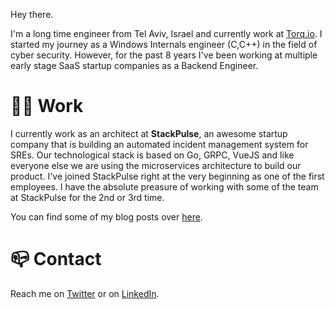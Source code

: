 ﻿Hey there.

I'm a long time engineer from Tel Aviv, Israel and currently work at [Torq.io](https://torq.io/).
I started my journey as a Windows Internals engineer (C,C++) in the field of cyber security. However, for the past 8 years I've been working at multiple early stage SaaS startup companies as a Backend Engineer.

# 👨‍💻 Work
I currently work as an architect at __StackPulse__, an awesome startup company that is building an automated incident management system for SREs. Our technological stack is based on Go, GRPC, VueJS and like everyone else we are using the microservices architecture to build our product. I've joined StackPulse right at the very beginning as one of the first employees. I have the absolute preasure of working with some of the team at StackPulse for the 2nd or 3rd time.

You can find some of my blog posts over [here](https://medium.com/@kostyay).

# 📪 Contact
Reach me on [Twitter](https://twitter.com/gr1m0) or on [LinkedIn](https://www.linkedin.com/in/kostyay/).
